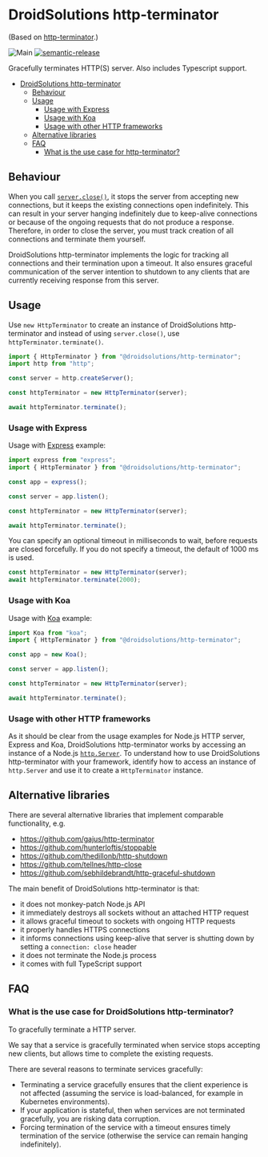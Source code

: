 <a name="http-terminator"></a>

# DroidSolutions http-terminator

(Based on [http-terminator](https://github.com/gajus/http-terminator).)

![Main](https://github.com/droidsolutions/http-terminator/workflows/Main/badge.svg)
[![semantic-release](https://img.shields.io/badge/%20%20%F0%9F%93%A6%F0%9F%9A%80-semantic--release-e10079.svg)](https://github.com/semantic-release/semantic-release)

Gracefully terminates HTTP(S) server. Also includes Typescript support.

- [DroidSolutions http-terminator](#http-terminator)
  - [Behaviour](#http-terminator-behaviour)
  - [Usage](#http-terminator-usage)
    - [Usage with Express](#http-terminator-usage-usage-with-express)
    - [Usage with Koa](#http-terminator-usage-usage-with-koa)
    - [Usage with other HTTP frameworks](#http-terminator-usage-usage-with-other-http-frameworks)
  - [Alternative libraries](#http-terminator-alternative-libraries)
  - [FAQ](#http-terminator-faq)
    - [What is the use case for http-terminator?](#http-terminator-faq-what-is-the-use-case-for-http-terminator)

<a name="http-terminator-behaviour"></a>

## Behaviour

When you call [`server.close()`](https://nodejs.org/api/http.html#http_server_close_callback), it stops the server from accepting new connections, but it keeps the existing connections open indefinitely. This can result in your server hanging indefinitely due to keep-alive connections or because of the ongoing requests that do not produce a response. Therefore, in order to close the server, you must track creation of all connections and terminate them yourself.

DroidSolutions http-terminator implements the logic for tracking all connections and their termination upon a timeout. It also ensures graceful communication of the server intention to shutdown to any clients that are currently receiving response from this server.

<a name="http-terminator-usage"></a>

## Usage

Use `new HttpTerminator` to create an instance of DroidSolutions http-terminator and instead of using `server.close()`, use `httpTerminator.terminate()`.

```ts
import { HttpTerminator } from "@droidsolutions/http-terminator";
import http from "http";

const server = http.createServer();

const httpTerminator = new HttpTerminator(server);

await httpTerminator.terminate();
```

<a name="http-terminator-usage-usage-with-express"></a>

### Usage with Express

Usage with [Express](https://www.npmjs.com/package/express) example:

```js
import express from "express";
import { HttpTerminator } from "@droidsolutions/http-terminator";

const app = express();

const server = app.listen();

const httpTerminator = new HttpTerminator(server);

await httpTerminator.terminate();
```

You can specify an optional timeout in milliseconds to wait, before requests are closed forcefully. If you do not specify a timeout, the default of 1000 ms is used.

```ts
const httpTerminator = new HttpTerminator(server);
await httpTerminator.terminate(2000);
```

<a name="http-terminator-usage-usage-with-koa"></a>

### Usage with Koa

Usage with [Koa](https://www.npmjs.com/package/koa) example:

```js
import Koa from "koa";
import { HttpTerminator } from "@droidsolutions/http-terminator";

const app = new Koa();

const server = app.listen();

const httpTerminator = new HttpTerminator(server);

await httpTerminator.terminate();
```

<a name="http-terminator-usage-usage-with-other-http-frameworks"></a>

### Usage with other HTTP frameworks

As it should be clear from the usage examples for Node.js HTTP server, Express and Koa, DroidSolutions http-terminator works by accessing an instance of a Node.js [`http.Server`](https://nodejs.org/api/http.html#http_class_http_server). To understand how to use DroidSolutions http-terminator with your framework, identify how to access an instance of `http.Server` and use it to create a `HttpTerminator` instance.

<a name="http-terminator-alternative-libraries"></a>

## Alternative libraries

There are several alternative libraries that implement comparable functionality, e.g.

- https://github.com/gajus/http-terminator
- https://github.com/hunterloftis/stoppable
- https://github.com/thedillonb/http-shutdown
- https://github.com/tellnes/http-close
- https://github.com/sebhildebrandt/http-graceful-shutdown

The main benefit of DroidSolutions http-terminator is that:

- it does not monkey-patch Node.js API
- it immediately destroys all sockets without an attached HTTP request
- it allows graceful timeout to sockets with ongoing HTTP requests
- it properly handles HTTPS connections
- it informs connections using keep-alive that server is shutting down by setting a `connection: close` header
- it does not terminate the Node.js process
- it comes with full TypeScript support

<a name="http-terminator-faq"></a>

## FAQ

<a name="http-terminator-faq-what-is-the-use-case-for-http-terminator"></a>

### What is the use case for DroidSolutions http-terminator?

To gracefully terminate a HTTP server.

We say that a service is gracefully terminated when service stops accepting new clients, but allows time to complete the existing requests.

There are several reasons to terminate services gracefully:

- Terminating a service gracefully ensures that the client experience is not affected (assuming the service is load-balanced, for example in Kubernetes environments).
- If your application is stateful, then when services are not terminated gracefully, you are risking data corruption.
- Forcing termination of the service with a timeout ensures timely termination of the service (otherwise the service can remain hanging indefinitely).
